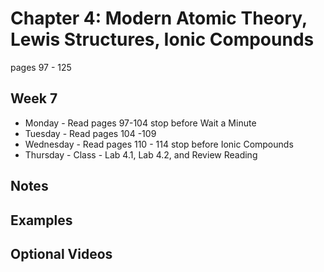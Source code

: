 # Chapter 4:  Modern Atomic Theory, Lewis Structures, Ionic Compounds

pages 97 - 125

## Week 7
- Monday - Read pages 97-104 stop before Wait a Minute
- Tuesday - Read pages 104 -109
- Wednesday - Read pages 110 - 114 stop before Ionic Compounds
- Thursday - Class - Lab 4.1, Lab 4.2, and Review Reading

## Notes



## Examples

## Optional Videos
